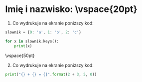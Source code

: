 # Imię i nazwisko:  \vspace{20pt}

1. Co wydrukuje na ekranie poniższy kod:

```py
slownik = {0: 'a', 1: 'b', 2: 'c'}

for x in slownik.keys():
    print(x)
```

\vspace{50pt}

2. Co wydrukuje na ekranie poniższy kod:

```py
print("{} + {} = {}".format(2 + 3, 5, 0))
```